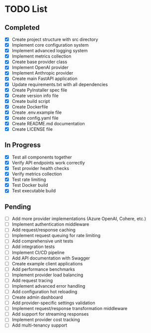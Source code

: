 # TODO List

## Completed
- [x] Create project structure with src directory
- [x] Implement core configuration system
- [x] Implement advanced logging system
- [x] Implement metrics collection
- [x] Create base provider class
- [x] Implement OpenAI provider
- [x] Implement Anthropic provider
- [x] Create main FastAPI application
- [x] Update requirements.txt with all dependencies
- [x] Create PyInstaller spec file
- [x] Create version info file
- [x] Create build script
- [x] Create Dockerfile
- [x] Create .env.example file
- [x] Create config.yaml file
- [x] Create README.md documentation
- [x] Create LICENSE file

## In Progress
- [x] Test all components together
- [x] Verify API endpoints work correctly
- [x] Test provider health checks
- [x] Verify metrics collection
- [x] Test rate limiting
- [x] Test Docker build
- [x] Test executable build

## Pending
- [ ] Add more provider implementations (Azure OpenAI, Cohere, etc.)
- [ ] Implement authentication middleware
- [ ] Add request/response caching
- [ ] Implement request queuing for rate limiting
- [ ] Add comprehensive unit tests
- [ ] Add integration tests
- [ ] Implement CI/CD pipeline
- [ ] Add API documentation with Swagger
- [ ] Create example client applications
- [ ] Add performance benchmarks
- [ ] Implement provider load balancing
- [ ] Add request tracing
- [ ] Implement advanced error handling
- [ ] Add configuration hot reloading
- [ ] Create admin dashboard
- [ ] Add provider-specific settings validation
- [ ] Implement request/response transformation middleware
- [ ] Add support for streaming responses
- [ ] Implement provider cost tracking
- [ ] Add multi-tenancy support
